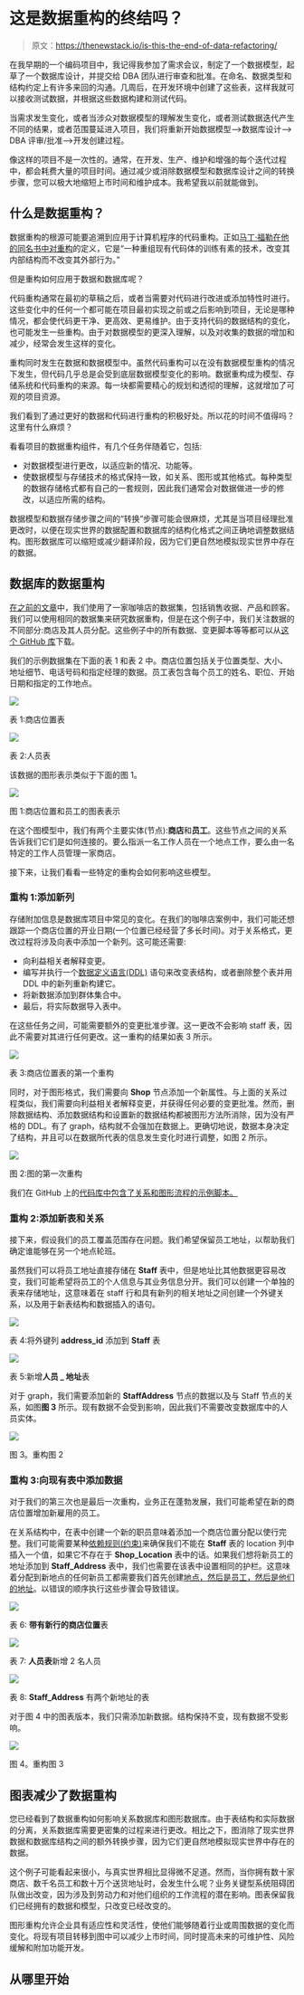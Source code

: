 # 这是数据重构的终结吗？

> 原文：<https://thenewstack.io/is-this-the-end-of-data-refactoring/>

在我早期的一个编码项目中，我记得我参加了需求会议，制定了一个数据模型，起草了一个数据库设计，并提交给 DBA 团队进行审查和批准。在命名、数据类型和结构约定上有许多来回的沟通。几周后，在开发环境中创建了这些表，这样我就可以接收测试数据，并根据这些数据构建和测试代码。

当需求发生变化，或者当涉众对数据模型的理解发生变化，或者测试数据迭代产生不同的结果，或者范围蔓延进入项目，我们将重新开始数据模型—>数据库设计—> DBA 评审/批准—>开发创建过程。

像这样的项目不是一次性的。通常，在开发、生产、维护和增强的每个迭代过程中，都会耗费大量的项目时间。通过减少或消除数据模型和数据库设计之间的转换步骤，您可以极大地缩短上市时间和维护成本。我希望我以前就能做到。

## 什么是数据重构？

数据重构的根源可能要追溯到应用于计算机程序的代码重构。正如[马丁·福勒在他的同名书中对重构](https://refactoring.com)的定义，它是“一种重组现有代码体的训练有素的技术，改变其内部结构而不改变其外部行为。”

但是重构如何应用于数据和数据库呢？

代码重构通常在最初的草稿之后，或者当需要对代码进行改进或添加特性时进行。这些变化中的任何一个都可能在项目最初实现之前或之后影响到项目，无论是哪种情况，都会使代码更干净、更高效、更易维护。由于支持代码的数据结构的变化，也可能发生一些重构。由于对数据模型的更深入理解，以及对收集的数据的增加和减少，经常会发生这样的变化。

重构同时发生在数据和数据模型中。虽然代码重构可以在没有数据模型重构的情况下发生，但代码几乎总是会受到底层数据模型变化的影响。数据重构成为模型、存储系统和代码重构的来源。每一块都需要精心的规划和透彻的理解，这就增加了可观的项目资源。

我们看到了通过更好的数据和代码进行重构的积极好处。所以花的时间不值得吗？这里有什么麻烦？

看看项目的数据重构组件，有几个任务伴随着它，包括:

*   对数据模型进行更改，以适应新的情况、功能等。
*   使数据模型与存储技术的格式保持一致，如关系、图形或其他格式。每种类型的数据存储格式都有自己的一套规则，因此我们通常会对数据做进一步的修改，以适应所需的结构。

数据模型和数据存储步骤之间的“转换”步骤可能会很麻烦，尤其是当项目经理批准更改时，以便在现实世界的数据配置和数据库的结构化格式之间正确地调整数据结构。图形数据库可以缩短或减少翻译阶段，因为它们更自然地模拟现实世界中存在的数据。

## 数据库的数据重构

[在之前的文章](https://thenewstack.io/do-we-need-data-normalization-anymore/)中，我们使用了一家咖啡店的数据集，包括销售收据、产品和顾客。我们可以使用相同的数据集来研究数据重构，但是在这个例子中，我们关注数据的不同部分:商店及其人员分配。这些例子中的所有数据、变更脚本等等都可以从[这个 GitHub 库](https://github.com/JMHReif/data-refactoring)下载。

我们的示例数据集在下面的表 1 和表 2 中。商店位置包括关于位置类型、大小、地址细节、电话号码和指定经理的数据。员工表包含每个员工的姓名、职位、开始日期和指定的工作地点。

![](img/b186a9667c13983603d33c8e121f1399.png)

表 1:商店位置表

![](img/0bdf326651028d7f514c83b1837a6957.png)

表 2:人员表

该数据的图形表示类似于下面的图 1。

![](img/31ce38fa0e8d13335371436e50470d5b.png)

图 1:商店位置和员工的图表表示

在这个图模型中，我们有两个主要实体(节点):**商店**和**员工**。这些节点之间的关系告诉我们它们是如何连接的。要么指派一名工作人员在一个地点工作，要么由一名特定的工作人员管理一家商店。

接下来，让我们看看一些特定的重构会如何影响这些模型。

### 重构 1:添加新列

存储附加信息是数据库项目中常见的变化。在我们的咖啡店案例中，我们可能还想跟踪一个商店位置的开业日期(一个位置已经经营了多长时间)。对于关系格式，更改过程将涉及向表中添加一个新列。这可能还需要:

*   向利益相关者解释变更。
*   编写并执行一个[数据定义语言(DDL)](https://www.techopedia.com/definition/1175/data-definition-language-ddl) 语句来改变表结构，或者删除整个表并用 DDL 中的新列重新构建它。
*   将新数据添加到群体集合中。
*   最后，将实际数据导入表中。

在这些任务之间，可能需要额外的变更批准步骤。这一更改不会影响 staff 表，因此不需要对其进行任何更改。这一重构的结果如表 3 所示。

![](img/5e2a50057772df3cc4d434f6bea77a7b.png)

表 3:商店位置表的第一个重构

同时，对于图形格式，我们需要向 **Shop** 节点添加一个新属性。与上面的关系过程类似，我们需要向利益相关者解释变更，并获得任何必要的变更批准。然而，删除数据结构、添加数据结构和设置新的数据结构都被图形方法所消除，因为没有严格的 DDL。有了 graph，结构就不会强加在数据上。更确切地说，数据本身决定了结构，并且可以在数据所代表的信息发生变化时进行调整，如图 2 所示。

![](img/695daca17f96f44d07b151babfb94f32.png)

图 2:图的第一次重构

我们在 GitHub 上的[代码库中包含了关系和图形流程的示例脚本。](https://github.com/JMHReif/data-refactoring)

### 重构 2:添加新表和关系

接下来，假设我们的员工覆盖范围存在问题。我们希望保留员工地址，以帮助我们确定谁能够在另一个地点轮班。

虽然我们可以将员工地址直接存储在 **Staff** 表中，但是地址比其他数据更容易改变，我们可能希望将员工的个人信息与其业务信息分开。我们可以创建一个单独的表来存储地址，这意味着在 staff 行和具有新列的相关地址之间创建一个外键关系，以及用于新表结构和数据插入的语句。

![](img/a1443453b5dcb07c34eaea9ca60e1be5.png)

表 4:将外键列 **address_id** 添加到 **Staff** 表

![](img/a7d87053e75a8ec660cea11eb8f56fb1.png)

表 5:新增**人员 _ 地址**表

对于 graph，我们需要添加新的 **StaffAddress** 节点的数据以及与 Staff 节点的关系，如图**图 3** 所示。现有数据不会受到影响，因此我们不需要改变数据库中的人员实体。

![](img/72fc345cddbcee5c92788342494c7186.png)

图 3。重构图 2

### 重构 3:向现有表中添加数据

对于我们的第三次也是最后一次重构，业务正在蓬勃发展，我们可能希望在新的商店位置增加新雇用的员工。

在关系结构中，在表中创建一个新的职员意味着添加一个商店位置分配以使行完整。我们可能需要某种[依赖规则(约束)](https://www.w3schools.com/sql/sql_foreignkey.asp)来确保我们不能在 **Staff** 表的 location 列中插入一个值，如果它不存在于 **Shop_Location** 表中的话。如果我们想将新员工的地址添加到 **Staff_Address** 表中，我们也需要在该表中设置相同的护栏。这意味着分配到新地点的任何新员工都需要我们首先创建[地点，然后是员工，然后是他们的地址](https://github.com/JMHReif/data-refactoring/blob/main/refactoring3/relational/refactor3-ddl.sql)。以错误的顺序执行这些步骤会导致错误。

![](img/877dce2d8f36e4911275aa223c243259.png)

表 6: **带有新行的商店位置**表

![](img/4ccb77ed1c33e020a1c47d2224bac811.png)

表 7: **人员表**新增 2 名人员

![](img/fba9b4008ac0418ad90bc38eb79d80e4.png)

表 8: **Staff_Address** 有两个新地址的表

对于图 4 中的图表版本，我们只需添加新数据。结构保持不变，现有数据不受影响。

![](img/391244ed252bda43c1365638a436e4f6.png)

图 4。重构图 3

## 图表减少了数据重构

您已经看到了数据重构如何影响关系数据库和图形数据库。由于表结构和实际数据的分离，关系数据库需要更密集的过程来进行更改。相比之下，图消除了现实世界数据和数据库结构之间的额外转换步骤，因为它们更自然地模拟现实世界中存在的数据。

这个例子可能看起来很小，与真实世界相比显得微不足道。然而，当你拥有数十家商店、数千名员工和数十万个送货地址时，会发生什么呢？业务关键型系统阻碍团队做出改变，因为涉及到劳动力和对他们组织的工作流程的潜在影响。图表保留我们已经拥有的数据和模型，只改变已经改变的。

图形重构允许企业具有适应性和灵活性，使他们能够随着行业或周围数据的变化而变化。将现有项目转移到图中可以减少上市时间，同时提高未来的可维护性、风险缓解和附加功能开发。

## 从哪里开始

<svg xmlns:xlink="http://www.w3.org/1999/xlink" viewBox="0 0 68 31" version="1.1"><title>Group</title> <desc>Created with Sketch.</desc></svg>